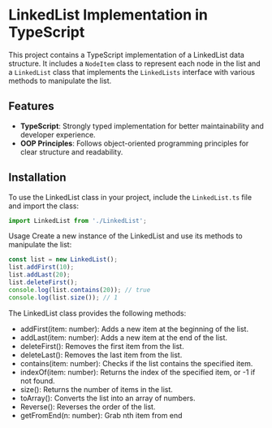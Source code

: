 # LinkedList Implementation in TypeScript

This project contains a TypeScript implementation of a LinkedList data structure. It includes a `NodeItem` class to represent each node in the list and a `LinkedList` class that implements the `LinkedLists` interface with various methods to manipulate the list.

## Features

- **TypeScript**: Strongly typed implementation for better maintainability and developer experience.
- **OOP Principles**: Follows object-oriented programming principles for clear structure and readability.

## Installation

To use the LinkedList class in your project, include the `LinkedList.ts` file and import the class:

```typescript
import LinkedList from './LinkedList';
```
Usage
Create a new instance of the LinkedList and use its methods to manipulate the list:

```typescript
const list = new LinkedList();
list.addFirst(10);
list.addLast(20);
list.deleteFirst();
console.log(list.contains(20)); // true
console.log(list.size()); // 1
```
The LinkedList class provides the following methods:

* addFirst(item: number): Adds a new item at the beginning of the list.
* addLast(item: number): Adds a new item at the end of the list.
* deleteFirst(): Removes the first item from the list.
* deleteLast(): Removes the last item from the list.
* contains(item: number): Checks if the list contains the specified item.
* indexOf(item: number): Returns the index of the specified item, or -1 if not found.
* size(): Returns the number of items in the list.
* toArray(): Converts the list into an array of numbers.
* Reverse(): Reverses the order of the list.
* getFromEnd(n: number): Grab nth item from end
